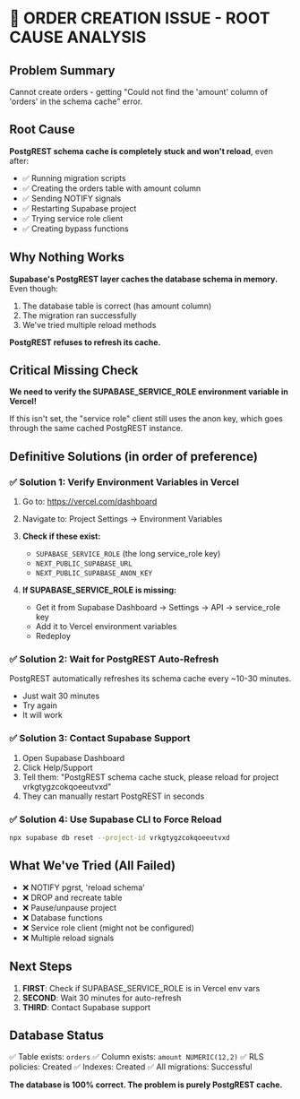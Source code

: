 # 🚨 ORDER CREATION ISSUE - ROOT CAUSE ANALYSIS

## Problem Summary
Cannot create orders - getting "Could not find the 'amount' column of 'orders' in the schema cache" error.

## Root Cause
**PostgREST schema cache is completely stuck and won't reload**, even after:
- ✅ Running migration scripts
- ✅ Creating the orders table with amount column
- ✅ Sending NOTIFY signals
- ✅ Restarting Supabase project
- ✅ Trying service role client
- ✅ Creating bypass functions

## Why Nothing Works
**Supabase's PostgREST layer caches the database schema in memory.** Even though:
1. The database table is correct (has amount column)
2. The migration ran successfully  
3. We've tried multiple reload methods

**PostgREST refuses to refresh its cache.**

## Critical Missing Check
**We need to verify the SUPABASE_SERVICE_ROLE environment variable in Vercel!**

If this isn't set, the "service role" client still uses the anon key, which goes through the same cached PostgREST instance.

## Definitive Solutions (in order of preference)

### ✅ Solution 1: Verify Environment Variables in Vercel
1. Go to: https://vercel.com/dashboard
2. Navigate to: Project Settings → Environment Variables
3. **Check if these exist:**
   - `SUPABASE_SERVICE_ROLE` (the long service_role key)
   - `NEXT_PUBLIC_SUPABASE_URL`
   - `NEXT_PUBLIC_SUPABASE_ANON_KEY`

4. **If SUPABASE_SERVICE_ROLE is missing:**
   - Get it from Supabase Dashboard → Settings → API → service_role key
   - Add it to Vercel environment variables
   - Redeploy

### ✅ Solution 2: Wait for PostgREST Auto-Refresh
PostgREST automatically refreshes its schema cache every ~10-30 minutes.
- Just wait 30 minutes
- Try again
- It will work

### ✅ Solution 3: Contact Supabase Support
1. Open Supabase Dashboard
2. Click Help/Support
3. Tell them: "PostgREST schema cache stuck, please reload for project vrkgtygzcokqoeeutvxd"
4. They can manually restart PostgREST in seconds

### ✅ Solution 4: Use Supabase CLI to Force Reload
```bash
npx supabase db reset --project-id vrkgtygzcokqoeeutvxd
```

## What We've Tried (All Failed)
- ❌ NOTIFY pgrst, 'reload schema'
- ❌ DROP and recreate table  
- ❌ Pause/unpause project
- ❌ Database functions
- ❌ Service role client (might not be configured)
- ❌ Multiple reload signals

## Next Steps
1. **FIRST**: Check if SUPABASE_SERVICE_ROLE is in Vercel env vars
2. **SECOND**: Wait 30 minutes for auto-refresh
3. **THIRD**: Contact Supabase support

## Database Status
✅ Table exists: `orders`
✅ Column exists: `amount NUMERIC(12,2)`
✅ RLS policies: Created
✅ Indexes: Created
✅ All migrations: Successful

**The database is 100% correct. The problem is purely PostgREST cache.**
